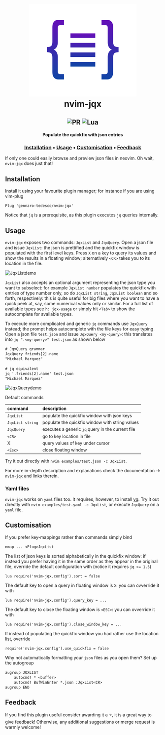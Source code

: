 <h1 align="center">
  <br>
  <img width="350" height="300" src="examples/logo.png">
  <br>
  nvim-jqx
  <br>
</h1>

<h2 align="center">
  <img alt="PR" src="https://img.shields.io/badge/PRs-welcome-brightgreen.svg?style=flat"/>
  <img alt="Lua" src="https://img.shields.io/badge/lua-%232C2D72.svg?&style=flat&logo=lua&logoColor=white"/>
</h2>

<h4 align="center">Populate the quickfix with json entries</h4>

<h3 align="center">
  <a href="#Installation">Installation</a> •
  <a href="#Usage">Usage</a> •
  <a href="#Customisation">Customisation</a> •
  <a href="#Feedback">Feedback</a>
</h3>

If only one could easily browse and preview json files in neovim. Oh wait, `nvim-jqx` does just that!

## Installation
Install it using your favourite plugin manager; for instance if you are using vim-plug
```
Plug 'gennaro-tedesco/nvim-jqx'
```
Notice that `jq` is a prerequisite, as this plugin executes `jq` queries internally.

## Usage
`nvim-jqx` exposes two commands: `JqxList` and `JqxQuery`.
Open a json file and issue `JqxList`: the json is prettified and the quickfix window is populated with the first level keys. Press `X` on a key to query its values and show the results in a floating window; alternatively `<CR>` takes you to its location in the file.

![JqxListdemo](https://user-images.githubusercontent.com/15387611/113495463-4bd24500-94f2-11eb-88b5-64c1ee965886.gif)

`JqxList` also accepts an optional argument representing the json type you want to subselect: for example `JqxList number` populates the quickfix with entries of type number only, so do `JqxList string`, `JqxList boolean` and so forth, respectively: this is quite useful for big files where you want to have a quick peek at, say, some numerical values only or similar. For a full list of available types see `h: jqx-usage` or simply hit `<Tab>` to show the autocomplete for available types.

To execute more complicated and generic `jq` commands use `JqxQuery` instead; the prompt helps autocomplete with the file keys for easy typing. Open a json file `test.json` and issue `JqxQuery <my-query>`: this translates into `jq ".<my-query>" test.json` as shown below

```
# JqxQuery grammar
JqxQuery friends[2].name
"Michael Marquez"

# jq equivalent
jq '.friends[2].name' test.json
"Michael Marquez"
```
![JqxQuerydemo](https://user-images.githubusercontent.com/15387611/113495732-ab7d2000-94f3-11eb-8781-0497771b60a1.gif)

Default commands

| command            | description
|:------------------ |:-------------
|`JqxList`           | populate the quickfix window with json keys
|`JqxList string`    | populate the quickfix window with string values
|`JqxQuery`          | executes a generic `jq` query in the current file
|`<CR>`              | go to key location in file
|X                   | query values of key under cursor
|`<Esc>`             | close floating window

Try it out directly with `nvim examples/test.json -c JqxList`.

For more in-depth description and explanations check the documentation `:h nvim-jqx` and links therein.

### Yaml files
`nvim-jqx` works on `yaml` files too. It requires, however, to install [yq](https://github.com/mikefarah/yq). Try it out directly with `nvim examples/test.yaml -c JqxList`, or execute `JqxQuery` on a `yaml` file.

## Customisation
If you prefer key-mappings rather than commands simply bind
```
nmap ... <Plug>JqxList
```
The list of json keys is sorted alphabetically in the quickfix window: if instead you prefer having it in the same order as they appear in the original file, override the default configuration with (notice it requires `jq >= 1.5`)
```
lua require('nvim-jqx.config').sort = false
```
The default key to open a query in floating window is `X`: you can ovverride it with
```
lua require('nvim-jqx.config').query_key = ...
```
The default key to close the floating window is `<ESC>`: you can ovverride it with
```
lua require('nvim-jqx.config').close_window_key = ...
```
If instead of populating the quickfix window you had rather use the location list, override
```
require('nvim-jqx.config').use_quickfix = false
```
Why not automatically formatting your `json` files as you open them? Set up the autogroup
```
augroup JQXLIST
	autocmd! * <buffer>
	autocmd! BufWinEnter *.json :JqxList<CR>
augroup END
```

## Feedback
If you find this plugin useful consider awarding it a ⭐, it is a great way to give feedback! Otherwise, any additional suggestions or merge request is warmly welcome!

